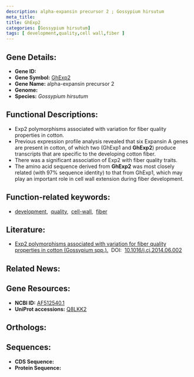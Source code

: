 ```yaml
---
description: alpha-expansin precursor 2 ; Gossypium hirsutum
meta_title:
title: GhExp2
categories: [Gossypium hirsutum]
tags: [ development,quality,cell wall,fiber ]
---
```


## Gene Details:
- **Gene ID:** []()
- **Gene Symbol:** <u>GhExp2</u>
- **Gene Name:** alpha-expansin precursor 2
- **Genome:** 
- **Species:** *Gossypium hirsutum*

## Functional Descriptions:
   - Exp2 polymorphisms associated with variation for fiber quality properties in cotton.
   - Previous expression profile analysis revealed that six Expansin A genes are present in cotton, of which two (GhExp1 and **GhExp2**) produce transcripts that are specific to the developing cotton fiber. 
   - There was a significant association of Exp2 with fiber quality traits.
   - The amino acid sequence derived from **GhExp2** was most closely related (with 97% sequence identity) to that from GhExp1, which may play an important role in cell wall extension during fiber development.

## Function-related keywords:
   - [development](/tags/development/),&nbsp;&nbsp;[quality](/tags/quality/),&nbsp;&nbsp;[cell-wall](/tags/cell-wall/),&nbsp;&nbsp;[fiber](/tags/fiber/)

## Literature:
   - [Exp2 polymorphisms associated with variation for fiber quality properties in cotton (Gossypium spp.).](https://www.doi.org/10.1016/j.cj.2014.06.002)&nbsp;&nbsp;DOI:&nbsp;&nbsp;[10.1016/j.cj.2014.06.002](https://www.doi.org/10.1016/j.cj.2014.06.002)

## Related News:

## Gene Resources:
- **NCBI ID:**  [AF512540.1](https://www.ncbi.nlm.nih.gov/search/all/?term=AF512540.1)
- **UniProt accessions:**  [Q8LKK2](https://www.uniprot.org/uniprotkb/Q8LKK2/entry)

## Orthologs:

## Sequences:
- **CDS Sequence:**
- **Protein Sequence:**
